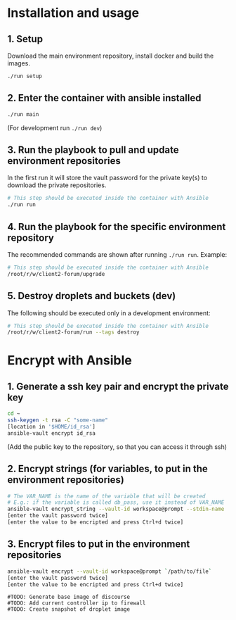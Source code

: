 # Installation and usage

## 1. Setup

Download the main environment repository, install docker and build the images.

```bash
./run setup
```

## 2. Enter the container with ansible installed

```bash
./run main
```

(For development run `./run dev`)

## 3. Run the playbook to pull and update environment repositories

In the first run it will store the vault password for the private key(s) to download the private repositories.

```bash
# This step should be executed inside the container with Ansible
./run run
```

## 4. Run the playbook for the specific environment repository

The recommended commands are shown after running `./run run`. Example:

```bash
# This step should be executed inside the container with Ansible
/root/r/w/client2-forum/upgrade
```

## 5. Destroy droplets and buckets (dev)

The following should be executed only in a development environment:

```bash
# This step should be executed inside the container with Ansible
/root/r/w/client2-forum/run --tags destroy
```

# Encrypt with Ansible

## 1. Generate a ssh key pair and encrypt the private key

```bash
cd ~
ssh-keygen -t rsa -C "some-name"
[location in '$HOME/id_rsa']
ansible-vault encrypt id_rsa
```

(Add the public key to the repository, so that you can access it through ssh)

## 2. Encrypt strings (for variables, to put in the environment repositories)

```bash
# The VAR_NAME is the name of the variable that will be created
# E.g.: if the variable is called db_pass, use it instead of VAR_NAME
ansible-vault encrypt_string --vault-id workspace@prompt --stdin-name 'VAR_NAME'
[enter the vault password twice]
[enter the value to be encripted and press Ctrl+d twice]
```

## 3. Encrypt files to put in the environment repositories

```bash
ansible-vault encrypt --vault-id workspace@prompt `/path/to/file`
[enter the vault password twice]
[enter the value to be encripted and press Ctrl+d twice]
```

```
#TODO: Generate base image of discourse
#TODO: Add current controller ip to firewall
#TODO: Create snapshot of droplet image
```